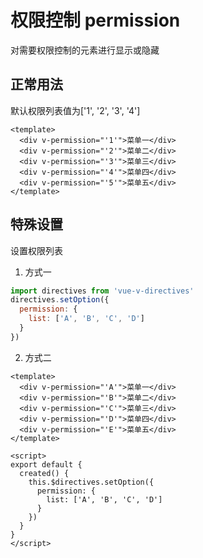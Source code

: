 # 权限控制 permission
对需要权限控制的元素进行显示或隐藏
## 正常用法
默认权限列表值为['1', '2', '3', '4']
```vue
<template>
  <div v-permission="'1'">菜单一</div>
  <div v-permission="'2'">菜单二</div>
  <div v-permission="'3'">菜单三</div>
  <div v-permission="'4'">菜单四</div>
  <div v-permission="'5'">菜单五</div>
</template>
```
<template>
  <div v-permission="'1'">菜单一</div>
  <div v-permission="'2'">菜单二</div>
  <div v-permission="'3'">菜单三</div>
  <div v-permission="'4'">菜单四</div>
  <div v-permission="'5'">菜单五</div>
</template>

## 特殊设置
设置权限列表
1. 方式一
```javascript
import directives from 'vue-v-directives'
directives.setOption({
  permission: {
    list: ['A', 'B', 'C', 'D']
  }
})
```
2. 方式二
```vue
<template>
  <div v-permission="'A'">菜单一</div>
  <div v-permission="'B'">菜单二</div>
  <div v-permission="'C'">菜单三</div>
  <div v-permission="'D'">菜单四</div>
  <div v-permission="'E'">菜单五</div>
</template>

<script>
export default {
  created() {
    this.$directives.setOption({
      permission: {
        list: ['A', 'B', 'C', 'D']
      }
    })
  }
}
</script>
```

